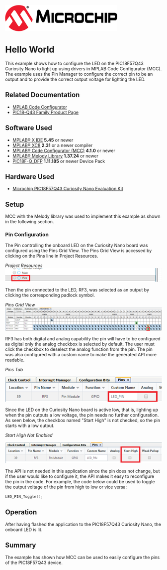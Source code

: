 <!-- Please do not change this logo with link -->
[![MCHP](images/microchip.png)](https://www.microchip.com)

# Hello World

This example shows how to configure the LED on the PIC18F57Q43 Curiosity Nano to light up using drivers in MPLAB Code Configurator (MCC). The example uses the Pin Manager to configure the correct pin to be an output and to provide the correct output voltage for lighting the LED.

## Related Documentation

- [MPLAB Code Configurator](https://www.microchip.com/en-us/development-tools-tools-and-software/embedded-software-center/mplab-code-configurator)
- [PIC18-Q43 Family Product Page](https://www.microchip.com/en-us/products/microcontrollers-and-microprocessors/8-bit-mcus/pic-mcus/pic18-q43)

## Software Used

- [MPLAB® X IDE](http://www.microchip.com/mplab/mplab-x-ide) **5.45** or newer 
- [MPLAB® XC8](http://www.microchip.com/mplab/compilers) **2.31** or a newer compiler 
- [MPLAB® Code Configurator (MCC)](https://www.microchip.com/mplab/mplab-code-configurator) **4.1.0** or newer 
- [MPLAB® Melody Library](https://www.microchip.com/mplab/mplab-code-configurator) **1.37.24** or newer 
- [PIC18F-Q_DFP](https://packs.download.microchip.com/) **1.11.185** or newer Device Pack
## Hardware Used

- [Microchip PIC18F57Q43 Curiosity Nano Evaluation Kit](https://www.microchip.com/developmenttools/ProductDetails/DM164150)


## Setup

MCC with the Melody library was used to implement this example as shown in the following section.

### Pin Configuration
The Pin controlling the onboard LED on the Curiosity Nano board was configured using the Pins Grid View. The Pins Grid View is accessed by clicking on the Pins line in Project Resources.

*Project Resources*
![MCC - Open Pin Manager](images/click_on_pins_in_project_configurations.png)

Then the pin connected to the LED, RF3, was selected as an output by clicking the corresponding padlock symbol.

*Pins Grid View*
![MCC - Set Pin to Output](images/pin_grid_view.png)

RF3 has both digital and analog capability the pin will have to be configured as digital only the analog checkbox is selected by default. The user must click the checkbox to deselect the analog function from the pin. The pin was also configured with a custom name to make the generated API more readable.

*Pins Tab*

![MCC - Custom Pin Name and Analog Output](images/uncheck_analog_for_RF3.png)


Since the LED on the Curiosity Nano board is active low, that is, lighting up when the pin outputs a low voltage, the pin needs no further configuration. As seen below, the checkbox named "Start High" is not checked, so the pin starts with a low output.

*Start High Not Enabled*

![MCC - Custom Pin Name](images/start_high.png)

The API is not needed in this application since the pin does not change, but if the user would like to configure it, the API makes it easy to reconfigure the pin in the code. For example, the code below could be used to toggle the output voltage of the pin from high to low or vice versa:

```c
LED_PIN_Toggle();
```

## Operation

After having flashed the application to the PIC18F57Q43 Curiosity Nano, the onboard LED is lit.

## Summary

The example has shown how MCC can be used to easily configure the pins of the PIC18F57Q43 device. 
